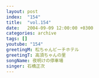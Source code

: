 ```yaml
---
layout: post
index:  "154"
title:  "vol.154"
date:   2004-09-09 12:00:00 +0300
categories: archive
tags: []
youtube: "154"
greetingM: 松ちゃんビーチホテル
greetingT: 高須ちゃんの里
songName: 夜明けの停車場
singer: 石橋正次
---
```

